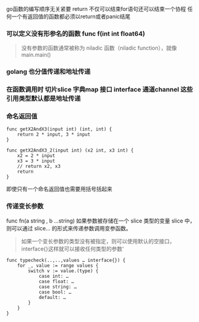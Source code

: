 go函数的编写顺序无关紧要
return 不仅可以结束for语句还可以结束一个协程
任何一个有返回值的函数都必须以return或者panic结尾

### 可以定义没有形参名的函数 func f(int int float64)
> 没有参数的函数通常被称为 niladic 函数（niladic function），就像 main.main()

### golang 也分值传递和地址传递
### 在函数调用时 切片slice 字典map 接口 interface 通道channel 这些引用类型默认都是地址传递 

### 命名返回值
``` 
func getX2AndX3(input int) (int, int) {
    return 2 * input, 3 * input
}

func getX2AndX3_2(input int) (x2 int, x3 int) {
    x2 = 2 * input
    x3 = 3 * input
    // return x2, x3
    return
}

```

即使只有一个命名返回值也需要用括号括起来

### 传递变长参数 
func fn(a string , b ...string)
如果参数被存储在一个 slice 类型的变量 slice 中，则可以通过 slice... 的形式来传递参数调用变参函数。

> 如果一个变长参数的类型没有被指定，则可以使用默认的空接口，interface{}这样就可以接收任何类型的参数‘

```
func typecheck(..,..,values … interface{}) {
    for _, value := range values {
        switch v := value.(type) {
            case int: …
            case float: …
            case string: …
            case bool: …
            default: …
        }
    }
} 
```